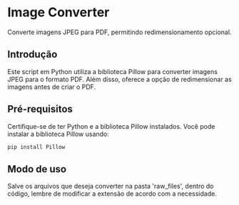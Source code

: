 # Image Converter

Converte imagens JPEG para PDF, permitindo redimensionamento opcional.

## Introdução

Este script em Python utiliza a biblioteca Pillow para converter imagens JPEG para o formato PDF. Além disso, oferece a opção de redimensionar as imagens antes de criar o PDF.

## Pré-requisitos

Certifique-se de ter Python e a biblioteca Pillow instalados. Você pode instalar a biblioteca Pillow usando:

```bash
pip install Pillow
```

## Modo de uso 

Salve os arquivos que deseja converter na pasta 'raw_files', dentro do código, lembre de modificar a extensão de acordo com a necessidade.